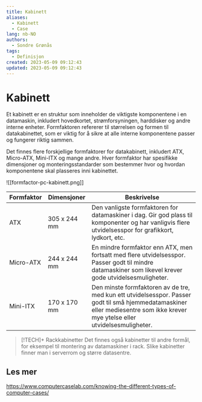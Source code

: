 ```yaml
---
title: Kabinett
aliases: 
  - Kabinett
  - Case
lang: nb-NO
authors:
  - Sondre Grønås
tags:
  - Definisjon
created: 2023-05-09 09:12:43
updated: 2023-05-09 09:12:43
---
```

# Kabinett
Et kabinett er en struktur som inneholder de viktigste komponentene i en datamaskin, inkludert hovedkortet, strømforsyningen, harddisker og andre interne enheter. Formfaktoren refererer til størrelsen og formen til datakabinettet, som er viktig for å sikre at alle interne komponentene passer og fungerer riktig sammen.

Det finnes flere forskjellige formfaktorer for datakabinett, inkludert ATX, Micro-ATX, Mini-ITX og mange andre. Hver formfaktor har spesifikke dimensjoner og monteringsstandarder som bestemmer hvor og hvordan komponentene skal plasseres inni kabinettet.

![[formfactor-pc-kabinett.png]]

| Formfaktor | Dimensjoner | Beskrivelse |
|------------|-------------|-------------|
| ATX        | 305 x 244 mm | Den vanligste formfaktoren for datamaskiner i dag. Gir god plass til komponenter og har vanligvis flere utvidelsesspor for grafikkort, lydkort, etc. |
| Micro-ATX  | 244 x 244 mm | En mindre formfaktor enn ATX, men fortsatt med flere utvidelsesspor. Passer godt til mindre datamaskiner som likevel krever gode utvidelsesmuligheter. |
| Mini-ITX   | 170 x 170 mm | Den minste formfaktoren av de tre, med kun ett utvidelsesspor. Passer godt til små hjemmedatamaskiner eller mediesentre som ikke krever mye ytelse eller utvidelsesmuligheter. |

> [!TECH]+ Rackkabinetter
> Det finnes også kabinetter til andre formål, for eksempel til montering av datamaskiner i rack. Slike kabinetter finner man i serverrom og større datasentre.

## Les mer
https://www.computercaselab.com/knowing-the-different-types-of-computer-cases/